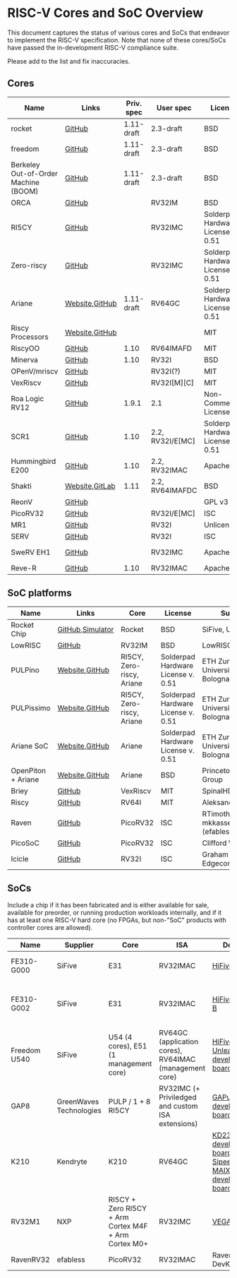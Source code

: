 # RISC-V Cores and SoC Overview

This document captures the status of various cores and SoCs that endeavor to implement the RISC-V specification. Note that none of these cores/SoCs have passed the in-development RISC-V compliance suite.

Please add to the list and fix inaccuracies.

## Cores

Name | Links | Priv. spec | User spec | License | Supplier
---- | ----- | ---------- | --------- | ------- | --------
rocket | [GitHub](https://github.com/freechipsproject/rocket-chip) | 1.11-draft | 2.3-draft | BSD | SiFive, UCB Bar
freedom | [GitHub](https://github.com/sifive/freedom) | 1.11-draft | 2.3-draft | BSD | SiFive
Berkeley Out-of-Order Machine (BOOM) | [GitHub](https://github.com/ucb-bar/riscv-boom) | 1.11-draft | 2.3-draft | BSD | Esperanto, UCB Bar
ORCA | [GitHub](https://github.com/vectorblox/orca) |  | RV32IM | BSD | VectorBlox
RI5CY | [GitHub](https://github.com/pulp-platform/riscv) |  | RV32IMC | Solderpad Hardware License v. 0.51 | ETH Zurich, Università di Bologna
Zero-riscy | [GitHub](https://github.com/pulp-platform/zero-riscy) |  | RV32IMC | Solderpad Hardware License v. 0.51 | ETH Zurich, Università di Bologna
Ariane | [Website](https://pulp-platform.github.io/ariane/docs/home/),[GitHub](https://github.com/pulp-platform/ariane) | 1.11-draft | RV64GC | Solderpad Hardware License v. 0.51 | ETH Zurich, Università di Bologna
Riscy Processors | [Website](http://csg.csail.mit.edu/riscy-e/),[GitHub](https://github.com/csail-csg/riscy) |  | | MIT | MIT CSAIL CSG
RiscyOO | [GitHub](https://github.com/csail-csg/riscy-OOO) | 1.10 | RV64IMAFD | MIT | MIT CSAIL CSG
Minerva | [GitHub](https://github.com/lambdaconcept/minerva) | 1.10 | RV32I | BSD | LambdaConcept
OPenV/mriscv | [GitHub](https://github.com/onchipuis/mriscv) |  | RV32I(?) | MIT | OnChipUIS
VexRiscv | [GitHub](https://github.com/SpinalHDL/VexRiscv) |  | RV32I[M][C] | MIT | SpinalHDL
Roa Logic RV12 | [GitHub](https://github.com/roalogic/RV12) | 1.9.1 | 2.1 | Non-Commercial License | Roa Logic
SCR1 | [GitHub]( https://github.com/syntacore/scr1) | 1.10 | 2.2, RV32I/E[MC] | Solderpad Hardware License v. 0.51 | Syntacore
Hummingbird E200 | [GitHub](https://github.com/SI-RISCV/e200_opensource) | 1.10 | 2.2, RV32IMAC | Apache 2.0 | Bob Hu
Shakti | [Website](http://shakti.org.in/),[GitLab](https://gitlab.com/shaktiproject) | 1.11 | 2.2, RV64IMAFDC | BSD | IIT Madras
ReonV | [GitHub](https://github.com/lcbcFoo/ReonV) |  |  | GPL v3 |
PicoRV32 | [GitHub](https://github.com/cliffordwolf/picorv32) | | RV32I/E[MC] | ISC | Clifford Wolf
MR1 | [GitHub](https://github.com/tomverbeure/mr1) | | RV32I | Unlicense | Tom Verbeure
SERV | [GitHub](https://github.com/olofk/serv) | | RV32I | ISC | Olof Kindgren
SweRV EH1 | [GitHub](https://github.com/westerndigitalcorporation/swerv_eh1) | | RV32IMC | Apache 2.0 | Western Digital Corporation
Reve-R | [GitHub](https://github.com/atthecodeface/cdl_hardware) | 1.10 | RV32IMAC | Apache 2.0 | Gavin Stark

## SoC platforms

Name | Links | Core | License | Supplier
---- | ----- | ---- | ------- | --------
Rocket Chip | [GitHub](https://github.com/freechipsproject/rocket-chip),[Simulator](https://fires.im) | Rocket | BSD | SiFive, UCB BAR
LowRISC | [GitHub](https://github.com/lowRISC/lowrisc-chip) | RV32IM | BSD | LowRISC CIC
PULPino | [Website](http://www.pulp-platform.org),[GitHub](https://github.com/pulp-platform/pulpino) | RI5CY, Zero-riscy, Ariane | Solderpad Hardware License v. 0.51 | ETH Zurich, Università di Bologna
PULPissimo | [Website](http://www.pulp-platform.org),[GitHub](https://github.com/pulp-platform/pulpissimo) | RI5CY, Zero-riscy, Ariane | Solderpad Hardware License v. 0.51 | ETH Zurich, Università di Bologna
Ariane SoC | [Website](http://www.pulp-platform.org),[GitHub](https://github.com/pulp-platform/ariane) | Ariane | Solderpad Hardware License v. 0.51 | ETH Zurich, Università di Bologna
OpenPiton + Ariane | [Website](https://parallel.princeton.edu/openpiton/),[GitHub](https://github.com/PrincetonUniversity/openpiton) | Ariane | BSD | Princeton Parallel Group
Briey | [GitHub](https://github.com/SpinalHDL/VexRiscv#briey-soc) | VexRiscv | MIT | SpinalHDL
Riscy | [GitHub](https://github.com/AleksandarKostovic/Riscy-SoC) | RV64I | MIT | AleksandarKostovic
Raven | [GitHub](https://github.com/efabless/picorv32-soc-raven) | PicoRV32 | ISC | RTimothyEdwards, mkkassem (efabless.com)
PicoSoC | [GitHub](https://github.com/cliffordwolf/picorv32/tree/master/picosoc) | PicoRV32 | ISC | Clifford Wolf
Icicle | [GitHub](https://github.com/grahamedgecombe/icicle) | RV32I | ISC | Graham Edgecombe

## SoCs

Include a chip if it has been fabricated and is either available for sale, available for preorder, or running production workloads internally, and if it has at least one RISC-V hard core (no FPGAs, but non-"SoC" products 
 with controller cores are allowed).

Name | Supplier | Core | ISA | Devkit | Availability | Links
---- | -------- | ---- | --- | ------ | ------------ | -----
FE310-G000 | SiFive | E31 | RV32IMAC | [HiFive1](https://www.sifive.com/boards/hifive1) | public since 2016Q4 | [Datasheet](https://static.dev.sifive.com/FE310-G000.pdf)
FE310-G002 | SiFive | E31 | RV32IMAC | [HiFive1 Rev B](https://www.sifive.com/boards/hifive1-rev-b) | announced 2019Q1, available for preorder | [Product page](https://www.sifive.com/boards/hifive1) 
Freedom U540 | SiFive | U54 (4 cores), E51 (1 management core) | RV64GC (application cores), RV64IMAC (management core) | [HiFive Unleashed development board](https://www.sifive.com/boards/hifive-unleashed) | public since 2018Q1 | [Product page](https://www.sifive.com/products/hifive-unleashed/)
GAP8 | GreenWaves Technologies | PULP / 1 + 8 RI5CY | RV32IMC (+ Priviledged and custom ISA extensions) | [GAPuino development board](https://greenwaves-technologies.com/product/gapuino/) | public since 2018Q1 | [Product page](https://greenwaves-technologies.com/en/gap8-product/)
K210 | Kendryte | K210 | RV64GC | [KD233 development board](https://www.analoglamb.com/product/dual-core-risc-v-64bit-k210-ai-board-kendryte-kd233/), [Sipeed MAIX/M1 development boards](https://www.seeedstudio.com/Artificial-Intelligence/Machine-Learning-c-1220/Computer-Vision-c-1221.html?product_list_order=name) | public since 2018Q4 | [Product page](https://kendryte.com/#products), [Datasheet](https://s3.cn-north-1.amazonaws.com.cn/dl.kendryte.com/documents/kendryte_datasheet_20181011163248_en.pdf), [GitHub](https://github.com/kendryte)
RV32M1 | NXP | RI5CY + Zero RI5CY + Arm Cortex M4F + Arm Cortex M0+ | RV32IMC | [VEGAboard](https://open-isa.org/) | available for preorder as of 2018Q4 | [Reference Manual and Datasheet](https://github.com/open-isa-org/open-isa.org/tree/master/Reference%20Manual%20and%20Data%20Sheet)
RavenRV32 | efabless | PicoRV32 | RV32IMAC | RavenRV32 DevKit | Limited Quantity | [Datasheet](https://ef.link/raven), [GitHub](https://github.com/efabless/raven-picorv32)
